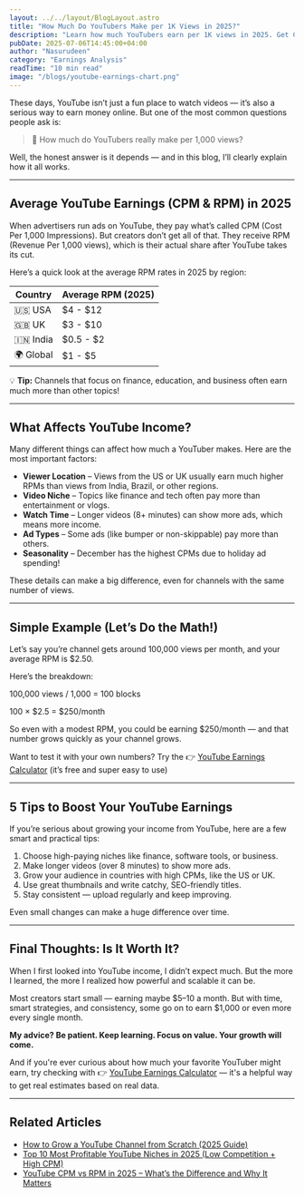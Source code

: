 ```yaml
---
layout: ../../layout/BlogLayout.astro
title: "How Much Do YouTubers Make per 1K Views in 2025?"
description: "Learn how much YouTubers earn per 1K views in 2025. Get CPM/RPM examples and tips to grow your income."
pubDate: 2025-07-06T14:45:00+04:00
author: "Nasurudeen"
category: "Earnings Analysis"
readTime: "10 min read"
image: "/blogs/youtube-earnings-chart.png"
---
```


These days, YouTube isn’t just a fun place to watch videos — it’s also a serious way to
earn money online. But one of the most common questions people ask is:

> 💬 How much do YouTubers really make per 1,000 views?

Well, the honest answer is it depends — and in this blog, I’ll clearly explain how it all
works.

---

## Average YouTube Earnings (CPM & RPM) in 2025

When advertisers run ads on YouTube, they pay what’s called CPM (Cost Per 1,000
Impressions). But creators don’t get all of that. They receive RPM (Revenue Per 1,000
views), which is their actual share after YouTube takes its cut.

Here’s a quick look at the average RPM rates in 2025 by region:

| Country   | Average RPM (2025) |
| --------- | ------------------ |
| 🇺🇸 USA    | $4 - $12           |
| 🇬🇧 UK     | $3 - $10           |
| 🇮🇳 India  | $0.5 - $2          |
| 🌍 Global | $1 - $5            |

💡 **Tip:** Channels that focus on finance, education, and business often earn much
more than other topics!

---

## What Affects YouTube Income?

Many different things can affect how much a YouTuber makes. Here are the most
important factors:

- **Viewer Location** – Views from the US or UK usually earn much higher RPMs
  than views from India, Brazil, or other regions.
- **Video Niche** – Topics like finance and tech often pay more than
  entertainment or vlogs.
- **Watch Time** – Longer videos (8+ minutes) can show more ads, which
  means more income.
- **Ad Types** – Some ads (like bumper or non-skippable) pay more than
  others.
- **Seasonality** – December has the highest CPMs due to holiday ad
  spending!

These details can make a big difference, even for channels with the same number of
views.

---

## Simple Example (Let’s Do the Math!)

Let’s say you’re channel gets around 100,000 views per month, and your average
RPM is $2.50.

Here’s the breakdown:

100,000 views / 1,000 = 100 blocks

100 × $2.5 = $250/month

So even with a modest RPM, you could be earning $250/month — and that number
grows quickly as your channel grows.

Want to test it with your own numbers? Try the 👉 [YouTube Earnings Calculator](/) (it’s
free and super easy to use)

---

## 5 Tips to Boost Your YouTube Earnings

If you’re serious about growing your income from YouTube, here are a few smart and
practical tips:

1. Choose high-paying niches like finance, software tools, or business.
2. Make longer videos (over 8 minutes) to show more ads.
3. Grow your audience in countries with high CPMs, like the US or UK.
4. Use great thumbnails and write catchy, SEO-friendly titles.
5. Stay consistent — upload regularly and keep improving.

Even small changes can make a huge difference over time.

---

## Final Thoughts: Is It Worth It?

When I first looked into YouTube income, I didn’t expect much. But the more I learned,
the more I realized how powerful and scalable it can be.

Most creators start small — earning maybe $5–10 a month. But with time, smart
strategies, and consistency, some go on to earn $1,000 or even more every single
month.

**My advice? Be patient. Keep learning. Focus on value. Your growth will come.**

And if you're ever curious about how much your favorite YouTuber might earn, try
checking with 👉 [YouTube Earnings Calculator](/) — it's a helpful way to get real estimates based
on real data.

---

## Related Articles

- [How to Grow a YouTube Channel from Scratch (2025 Guide)](/blog/How-to-Grow-a-YouTube-Channel-from-Scratch-2025-Guide)
- [Top 10 Most Profitable YouTube Niches in 2025 (Low Competition + High CPM)](/blog/best-youtube-niches-2025)
- [YouTube CPM vs RPM in 2025 – What’s the Difference and Why It Matters](/blog/youtube-cpm-vs-rpm-2025)
